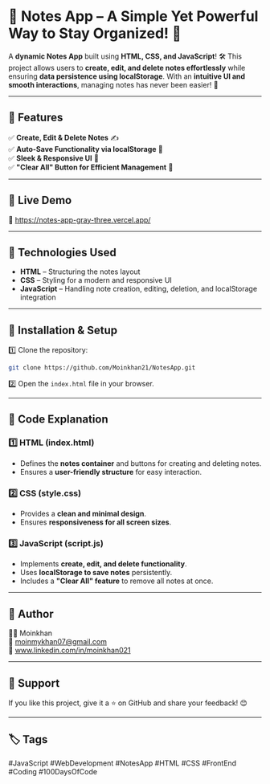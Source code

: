 # 📌 **Notes App – A Simple Yet Powerful Way to Stay Organized!** 📒 #

A **dynamic Notes App** built using **HTML, CSS, and JavaScript**! 🛠️ This project allows users to **create, edit, and delete notes effortlessly** while ensuring **data persistence using localStorage**. With an **intuitive UI and smooth interactions**, managing notes has never been easier! 🚀  

---  

## 🚀 Features  
✅ **Create, Edit & Delete Notes** ✍️  
✅ **Auto-Save Functionality via localStorage** 💾  
✅ **Sleek & Responsive UI** 🎨  
✅ **"Clear All" Button for Efficient Management** 🚀  

---    

## 🎥 Live Demo  
🔗 https://notes-app-gray-three.vercel.app/  

---  

## 📂 Technologies Used  
- **HTML** – Structuring the notes layout  
- **CSS** – Styling for a modern and responsive UI  
- **JavaScript** – Handling note creation, editing, deletion, and localStorage integration  

---  

## 🔧 Installation & Setup  
1️⃣ Clone the repository:  
```bash
git clone https://github.com/Moinkhan21/NotesApp.git
```  
2️⃣ Open the `index.html` file in your browser.  

---  

## 📝 Code Explanation  

### **1️⃣ HTML (index.html)**  
- Defines the **notes container** and buttons for creating and deleting notes.  
- Ensures a **user-friendly structure** for easy interaction.  

### **2️⃣ CSS (style.css)**  
- Provides a **clean and minimal design**.  
- Ensures **responsiveness for all screen sizes**.  

### **3️⃣ JavaScript (script.js)**  
- Implements **create, edit, and delete functionality**.  
- Uses **localStorage to save notes** persistently.  
- Includes a **"Clear All" feature** to remove all notes at once.  

---    

## 📌 Author  
👨‍💻 Moinkhan  
📧 moinmykhan07@gmail.com  
🔗 www.linkedin.com/in/moinkhan021  

---  

## 🌟 Support  
If you like this project, give it a ⭐ on GitHub and share your feedback! 😊  

---  

## 🏷️ Tags  
#JavaScript #WebDevelopment #NotesApp #HTML #CSS #FrontEnd #Coding #100DaysOfCode  
